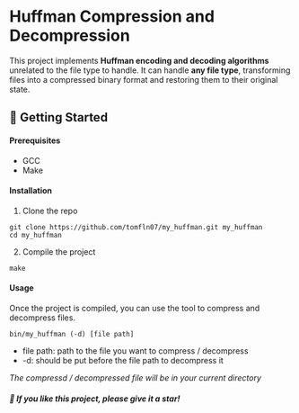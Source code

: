 # Huffman Compression and Decompression

This project implements **Huffman encoding and decoding algorithms** unrelated to the file type to handle. It can handle **any file type**, transforming files into a compressed binary format and restoring them to their original state.

## 🚀 Getting Started

#### Prerequisites
- GCC
- Make

#### Installation
1. Clone the repo
```
git clone https://github.com/tomfln07/my_huffman.git my_huffman
cd my_huffman
```

2. Compile the project
```
make
```

#### Usage
Once the project is compiled, you can use the tool to compress and decompress files.
```
bin/my_huffman (-d) [file path]
```
- file path: path to the file you want to compress / decompress
- -d: should be put before the file path to decompress it

*The compressd / decompressed file will be in your current directory*

##### 🌟 If you like this project, please give it a star!